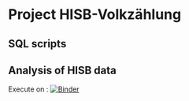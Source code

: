 # Project HISB-Volkzählung

## SQL scripts

## Analysis of HISB data

Execute on : [![Binder](https://mybinder.org/badge_logo.svg)](https://mybinder.org/v2/gh/Sciences-historiques-numeriques/HISB-public-2/HEAD)
